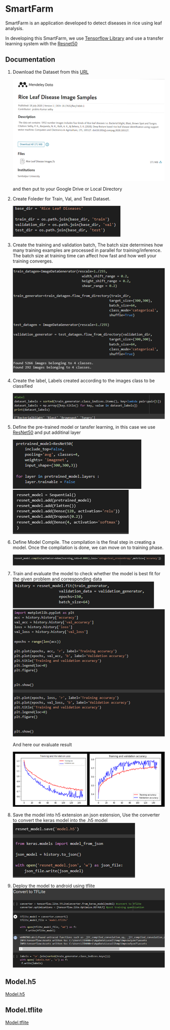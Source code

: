 # SmartFarm
SmartFarm is an application developed to detect diseases in rice using leaf analysis.

In developing this SmartFarm, we use [Tensorflow Library](https://www.tensorflow.org/) and use a transfer learning system with the [Resnet50](https://hard.io/api/applications/resnet/#resnet50-function)

## Documentation
  1. Download the Dataset from this [URL](https://data.mendeley.com/datasets/fwcj7stb8r/1)
     
     <img src="Documentation/Dataset.png"> 
     
     and then put to your Google Drive or Local Directory
  2. Create Foleder for Train, Val, and Test Dataset.
     
     <img src="Documentation/dir.png"> 
  3. Create the training and validation batch, The batch size determines how many training examples are processed in parallel for training/inference. The batch size at training time can affect how fast and how well your training converges.
     
     <img src="Documentation/batch.png">  
  4. Create the label, Labels created according to the images class to be classified
     
     <img src="Documentation/label.png"> 
  5. Define the pre-trained model or tansfer learning, in this case we use [ResNet50](https://hard.io/api/applications/resnet/#resnet50-function) and put additinal layer
     
     <img src="Documentation/tl.png">
     <img src="Documentation/layer add.png"> 
  6. Define Model Compile. The compilation is the final step in creating a model. Once the compilation is done, we can move on to training phase. 
     
     <img src="Documentation/compile.png"> 
  7. Train and evaluate the model   to check whether the model is best fit for the given problem and corresponding data
     <img src="Documentation/train.png">
     <img src="Documentation/evaluate.png"> 
     
     And here our evaluate result
     
     <img src="Documentation/result.png"> 
  12. Save the model into h5 extension an json estension, Use the converter to convert the keras model into the .h5 model
      <img src="Documentation/h5.png"> 
  14. Deploy the model to android using tflite
      <img src="Documentation/tflite.png"> 

## Model.h5
[Model.h5](https://drive.google.com/file/d/1YNuKCIFcyz2vtNntzn7XcS1mGu9sXBpk/view?usp=sharing)

## Model.tflite
[Model.tflite]()
